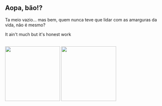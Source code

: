## Aopa, bão!?

Ta meio vazio... mas bem, quem nunca teve que lidar com as amarguras da vida, não é mesmo?

It ain't much but it's honest work

<div style="display: inline_block"><br>
  <img height="180em" src="https://github-readme-stats.vercel.app/api?username=henrickrafael&show_icons=true&theme=material-palenight"></img>
  <img height="180em" src="https://github-readme-stats.vercel.app/api/top-langs/?username=henrickrafael&theme=material-palenight"></img>
</div>
